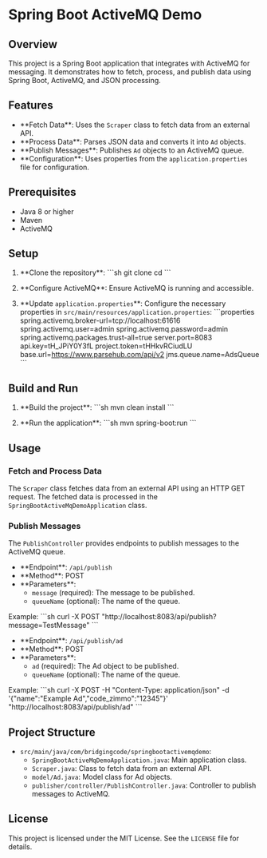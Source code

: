 # Spring Boot ActiveMQ Demo

## Overview

This project is a Spring Boot application that integrates with ActiveMQ for messaging. It demonstrates how to fetch, process, and publish data using Spring Boot, ActiveMQ, and JSON processing.

## Features

- \*\*Fetch Data\*\*: Uses the `Scraper` class to fetch data from an external API.
- \*\*Process Data\*\*: Parses JSON data and converts it into `Ad` objects.
- \*\*Publish Messages\*\*: Publishes `Ad` objects to an ActiveMQ queue.
- \*\*Configuration\*\*: Uses properties from the `application.properties` file for configuration.

## Prerequisites

- Java 8 or higher
- Maven
- ActiveMQ

## Setup

1. \*\*Clone the repository\*\*:
   \```sh
   git clone <repository-url>
   cd <repository-directory>
   \```

2. \*\*Configure ActiveMQ\*\*:
   Ensure ActiveMQ is running and accessible.

3. \*\*Update `application.properties`\*\*:
   Configure the necessary properties in `src/main/resources/application.properties`:
   \```properties
   spring.activemq.broker-url=tcp://localhost:61616
   spring.activemq.user=admin
   spring.activemq.password=admin
   spring.activemq.packages.trust-all=true
   server.port=8083
   api.key=tH_JPiY0Y3fL
   project.token=tHHkvRCiudLU
   base.url=https://www.parsehub.com/api/v2
   jms.queue.name=AdsQueue
   \```

## Build and Run

1. \*\*Build the project\*\*:
   \```sh
   mvn clean install
   \```

2. \*\*Run the application\*\*:
   \```sh
   mvn spring-boot:run
   \```

## Usage

### Fetch and Process Data

The `Scraper` class fetches data from an external API using an HTTP GET request. The fetched data is processed in the `SpringBootActiveMqDemoApplication` class.

### Publish Messages

The `PublishController` provides endpoints to publish messages to the ActiveMQ queue.

- \*\*Endpoint\*\*: `/api/publish`
- \*\*Method\*\*: POST
- \*\*Parameters\*\*:
  - `message` (required): The message to be published.
  - `queueName` (optional): The name of the queue.

Example:
\```sh
curl -X POST "http://localhost:8083/api/publish?message=TestMessage"
\```

- \*\*Endpoint\*\*: `/api/publish/ad`
- \*\*Method\*\*: POST
- \*\*Parameters\*\*:
  - `ad` (required): The Ad object to be published.
  - `queueName` (optional): The name of the queue.

Example:
\```sh
curl -X POST -H "Content-Type: application/json" -d '{"name":"Example Ad","code_zimmo":"12345"}' "http://localhost:8083/api/publish/ad"
\```

## Project Structure

- `src/main/java/com/bridgingcode/springbootactivemqdemo`:
  - `SpringBootActiveMqDemoApplication.java`: Main application class.
  - `Scraper.java`: Class to fetch data from an external API.
  - `model/Ad.java`: Model class for Ad objects.
  - `publisher/controller/PublishController.java`: Controller to publish messages to ActiveMQ.

## License

This project is licensed under the MIT License. See the `LICENSE` file for details.